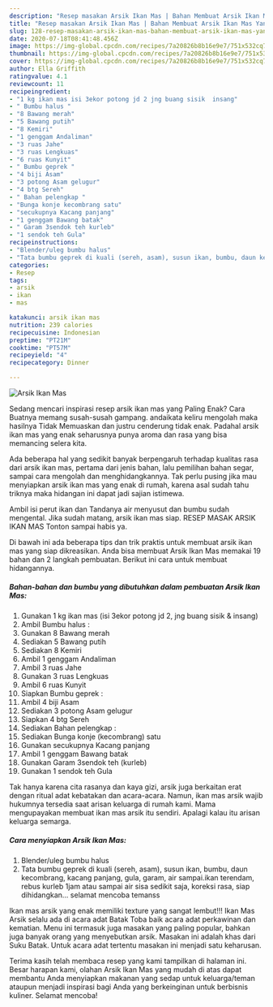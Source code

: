 ```yaml
---
description: "Resep masakan Arsik Ikan Mas | Bahan Membuat Arsik Ikan Mas Yang Menggugah Selera"
title: "Resep masakan Arsik Ikan Mas | Bahan Membuat Arsik Ikan Mas Yang Menggugah Selera"
slug: 128-resep-masakan-arsik-ikan-mas-bahan-membuat-arsik-ikan-mas-yang-menggugah-selera
date: 2020-07-18T08:41:48.456Z
image: https://img-global.cpcdn.com/recipes/7a20826b8b16e9e7/751x532cq70/arsik-ikan-mas-foto-resep-utama.jpg
thumbnail: https://img-global.cpcdn.com/recipes/7a20826b8b16e9e7/751x532cq70/arsik-ikan-mas-foto-resep-utama.jpg
cover: https://img-global.cpcdn.com/recipes/7a20826b8b16e9e7/751x532cq70/arsik-ikan-mas-foto-resep-utama.jpg
author: Ella Griffith
ratingvalue: 4.1
reviewcount: 11
recipeingredient:
- "1 kg ikan mas isi 3ekor potong jd 2 jng buang sisik  insang"
- " Bumbu halus "
- "8 Bawang merah"
- "5 Bawang putih"
- "8 Kemiri"
- "1 genggam Andaliman"
- "3 ruas Jahe"
- "3 ruas Lengkuas"
- "6 ruas Kunyit"
- " Bumbu geprek "
- "4 biji Asam"
- "3 potong Asam gelugur"
- "4 btg Sereh"
- " Bahan pelengkap "
- "Bunga konje kecombrang satu"
- "secukupnya Kacang panjang"
- "1 genggam Bawang batak"
- " Garam 3sendok teh kurleb"
- "1 sendok teh Gula"
recipeinstructions:
- "Blender/uleg bumbu halus"
- "Tata bumbu geprek di kuali (sereh, asam), susun ikan, bumbu, daun kecombrang, kacang panjang, gula, garam, air sampai.ikan terendam, rebus kurleb 1jam atau sampai air sisa sedikit saja, koreksi rasa, siap dihidangkan... selamat mencoba temanss"
categories:
- Resep
tags:
- arsik
- ikan
- mas

katakunci: arsik ikan mas 
nutrition: 239 calories
recipecuisine: Indonesian
preptime: "PT21M"
cooktime: "PT57M"
recipeyield: "4"
recipecategory: Dinner

---
```



![Arsik Ikan Mas](https://img-global.cpcdn.com/recipes/7a20826b8b16e9e7/751x532cq70/arsik-ikan-mas-foto-resep-utama.jpg)

Sedang mencari inspirasi resep arsik ikan mas yang Paling Enak? Cara Buatnya memang susah-susah gampang. andaikata keliru mengolah maka hasilnya Tidak Memuaskan dan justru cenderung tidak enak. Padahal arsik ikan mas yang enak seharusnya punya aroma dan rasa yang bisa memancing selera kita.

Ada beberapa hal yang sedikit banyak berpengaruh terhadap kualitas rasa dari arsik ikan mas, pertama dari jenis bahan, lalu pemilihan bahan segar, sampai cara mengolah dan menghidangkannya. Tak perlu pusing jika mau menyiapkan arsik ikan mas yang enak di rumah, karena asal sudah tahu triknya maka hidangan ini dapat jadi sajian istimewa.

Ambil isi perut ikan dan Tandanya air menyusut dan bumbu sudah mengental. Jika sudah matang, arsik ikan mas siap. RESEP MASAK ARSIK IKAN MAS Tonton sampai habis ya.


Di bawah ini ada beberapa tips dan trik praktis untuk membuat arsik ikan mas yang siap dikreasikan. Anda bisa membuat Arsik Ikan Mas memakai 19 bahan dan 2 langkah pembuatan. Berikut ini cara untuk membuat hidangannya.

<!--inarticleads1-->

##### Bahan-bahan dan bumbu yang dibutuhkan dalam pembuatan Arsik Ikan Mas:

1. Gunakan 1 kg ikan mas (isi 3ekor potong jd 2, jng buang sisik &amp; insang)
1. Ambil  Bumbu halus :
1. Gunakan 8 Bawang merah
1. Sediakan 5 Bawang putih
1. Sediakan 8 Kemiri
1. Ambil 1 genggam Andaliman
1. Ambil 3 ruas Jahe
1. Gunakan 3 ruas Lengkuas
1. Ambil 6 ruas Kunyit
1. Siapkan  Bumbu geprek :
1. Ambil 4 biji Asam
1. Sediakan 3 potong Asam gelugur
1. Siapkan 4 btg Sereh
1. Sediakan  Bahan pelengkap :
1. Sediakan Bunga konje (kecombrang) satu
1. Gunakan secukupnya Kacang panjang
1. Ambil 1 genggam Bawang batak
1. Gunakan  Garam 3sendok teh (kurleb)
1. Gunakan 1 sendok teh Gula


Tak hanya karena cita rasanya dan kaya gizi, arsik juga berkaitan erat dengan ritual adat kebatakan dan acara-acara. Namun, ikan mas arsik wajib hukumnya tersedia saat arisan keluarga di rumah kami. Mama mengupayakan membuat ikan mas arsik itu sendiri. Apalagi kalau itu arisan keluarga semarga. 

<!--inarticleads2-->

##### Cara menyiapkan Arsik Ikan Mas:

1. Blender/uleg bumbu halus
1. Tata bumbu geprek di kuali (sereh, asam), susun ikan, bumbu, daun kecombrang, kacang panjang, gula, garam, air sampai.ikan terendam, rebus kurleb 1jam atau sampai air sisa sedikit saja, koreksi rasa, siap dihidangkan... selamat mencoba temanss


Ikan mas arsik yang enak memiliki texture yang sangat lembut!!! Ikan Mas Arsik selalu ada di acara adat Batak Toba baik acara adat perkawinan dan kematian. Menu ini termasuk juga masakan yang paling popular, bahkan juga banyak orang yang menyebutkan arsik. Masakan ini adalah khas dari Suku Batak. Untuk acara adat tertentu masakan ini menjadi satu keharusan. 

Terima kasih telah membaca resep yang kami tampilkan di halaman ini. Besar harapan kami, olahan Arsik Ikan Mas yang mudah di atas dapat membantu Anda menyiapkan makanan yang sedap untuk keluarga/teman ataupun menjadi inspirasi bagi Anda yang berkeinginan untuk berbisnis kuliner. Selamat mencoba!
